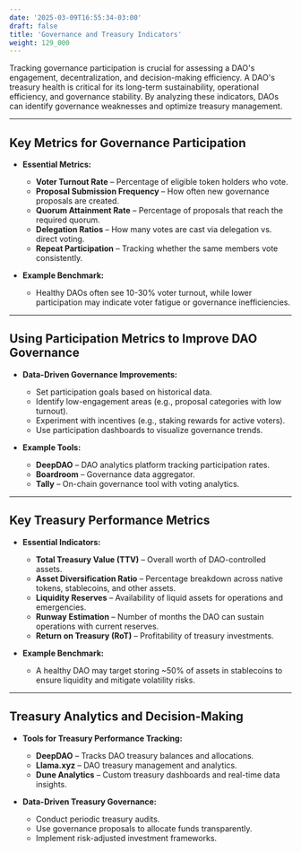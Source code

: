 ```yaml
---
date: '2025-03-09T16:55:34-03:00'
draft: false
title: 'Governance and Treasury Indicators'
weight: 129_000
---
```


Tracking governance participation is crucial for assessing a DAO's engagement, decentralization, and decision-making efficiency. A DAO's treasury health is critical for its long-term sustainability, operational efficiency, and governance stability. By analyzing these indicators, DAOs can identify governance weaknesses and optimize treasury management.  

---

## **Key Metrics for Governance Participation** 

- **Essential Metrics:**  
    - **Voter Turnout Rate** – Percentage of eligible token holders who vote.  
    - **Proposal Submission Frequency** – How often new governance proposals are created.  
    - **Quorum Attainment Rate** – Percentage of proposals that reach the required quorum.  
    - **Delegation Ratios** – How many votes are cast via delegation vs. direct voting.  
    - **Repeat Participation** – Tracking whether the same members vote consistently.  

- **Example Benchmark:**  
  - Healthy DAOs often see 10-30% voter turnout, while lower participation may indicate voter fatigue or governance inefficiencies.  

---

## **Using Participation Metrics to Improve DAO Governance**  

- **Data-Driven Governance Improvements:**  
  - Set participation goals based on historical data.  
  - Identify low-engagement areas (e.g., proposal categories with low turnout).  
  - Experiment with incentives (e.g., staking rewards for active voters).  
  - Use participation dashboards to visualize governance trends.  

- **Example Tools:**  
  - **DeepDAO** – DAO analytics platform tracking participation rates.  
  - **Boardroom** – Governance data aggregator.  
  - **Tally** – On-chain governance tool with voting analytics.  

---

## **Key Treasury Performance Metrics** 

- **Essential Indicators:**  
    - **Total Treasury Value (TTV)** – Overall worth of DAO-controlled assets.  
    - **Asset Diversification Ratio** – Percentage breakdown across native tokens, stablecoins, and other assets.  
    - **Liquidity Reserves** – Availability of liquid assets for operations and emergencies.  
    - **Runway Estimation** – Number of months the DAO can sustain operations with current reserves.  
    - **Return on Treasury (RoT)** – Profitability of treasury investments.  

- **Example Benchmark:**  
  - A healthy DAO may target storing ~50% of assets in stablecoins to ensure liquidity and mitigate volatility risks.  

---

## **Treasury Analytics and Decision-Making**

- **Tools for Treasury Performance Tracking:**  
  - **DeepDAO** – Tracks DAO treasury balances and allocations.  
  - **Llama.xyz** – DAO treasury management and analytics.  
  - **Dune Analytics** – Custom treasury dashboards and real-time data insights.  

- **Data-Driven Treasury Governance:**  
  - Conduct periodic treasury audits.  
  - Use governance proposals to allocate funds transparently.  
  - Implement risk-adjusted investment frameworks.  

